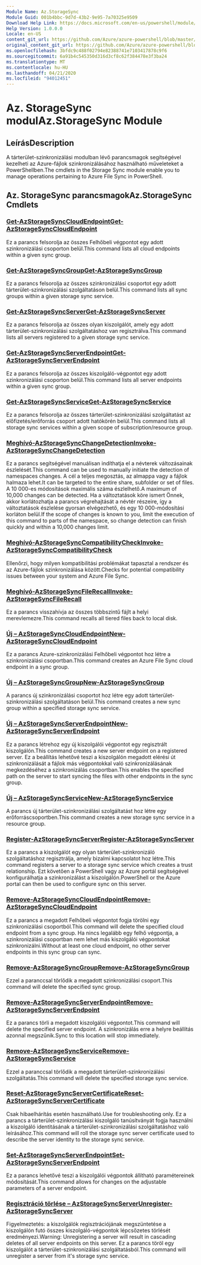 ```yaml
---
Module Name: Az.StorageSync
Module Guid: 001b4bbc-9d7d-43b2-9e95-7a70325e9509
Download Help Link: https://docs.microsoft.com/en-us/powershell/module/az.storagesync
Help Version: 1.0.0.0
Locale: en-US
content_git_url: https://github.com/Azure/azure-powershell/blob/master/src/StorageSync/StorageSync/help/Az.StorageSync.md
original_content_git_url: https://github.com/Azure/azure-powershell/blob/master/src/StorageSync/StorageSync/help/Az.StorageSync.md
ms.openlocfilehash: 3bfdc9c488f02794e82388741e7103417878c9f6
ms.sourcegitcommit: 6a91b4c545350d316d3cf8c62f384478e3f3ba24
ms.translationtype: MT
ms.contentlocale: hu-HU
ms.lasthandoff: 04/21/2020
ms.locfileid: "94012451"
---
```

# <span data-ttu-id="3d034-101">Az. StorageSync modul</span><span class="sxs-lookup"><span data-stu-id="3d034-101">Az.StorageSync Module</span></span>
## <span data-ttu-id="3d034-102">Leírás</span><span class="sxs-lookup"><span data-stu-id="3d034-102">Description</span></span>
<span data-ttu-id="3d034-103">A tárterület-szinkronizálási modulban lévő parancsmagok segítségével kezelheti az Azure-fájlok szinkronizálásához használható műveleteket a PowerShellben.</span><span class="sxs-lookup"><span data-stu-id="3d034-103">The cmdlets in the Storage Sync module enable you to manage operations pertaining to Azure File Sync in PowerShell.</span></span>

## <span data-ttu-id="3d034-104">Az. StorageSync parancsmagok</span><span class="sxs-lookup"><span data-stu-id="3d034-104">Az.StorageSync Cmdlets</span></span>
### [<span data-ttu-id="3d034-105">Get-AzStorageSyncCloudEndpoint</span><span class="sxs-lookup"><span data-stu-id="3d034-105">Get-AzStorageSyncCloudEndpoint</span></span>](Get-AzStorageSyncCloudEndpoint.md)
<span data-ttu-id="3d034-106">Ez a parancs felsorolja az összes Felhőbeli végpontot egy adott szinkronizálási csoporton belül.</span><span class="sxs-lookup"><span data-stu-id="3d034-106">This command lists all cloud endpoints within a given sync group.</span></span>

### [<span data-ttu-id="3d034-107">Get-AzStorageSyncGroup</span><span class="sxs-lookup"><span data-stu-id="3d034-107">Get-AzStorageSyncGroup</span></span>](Get-AzStorageSyncGroup.md)
<span data-ttu-id="3d034-108">Ez a parancs felsorolja az összes szinkronizálási csoportot egy adott tárterület-szinkronizálási szolgáltatáson belül.</span><span class="sxs-lookup"><span data-stu-id="3d034-108">This command lists all sync groups within a given storage sync service.</span></span>

### [<span data-ttu-id="3d034-109">Get-AzStorageSyncServer</span><span class="sxs-lookup"><span data-stu-id="3d034-109">Get-AzStorageSyncServer</span></span>](Get-AzStorageSyncServer.md)
<span data-ttu-id="3d034-110">Ez a parancs felsorolja az összes olyan kiszolgálót, amely egy adott tárterület-szinkronizálási szolgáltatáshoz van regisztrálva.</span><span class="sxs-lookup"><span data-stu-id="3d034-110">This command lists all servers registered to a given storage sync service.</span></span>

### [<span data-ttu-id="3d034-111">Get-AzStorageSyncServerEndpoint</span><span class="sxs-lookup"><span data-stu-id="3d034-111">Get-AzStorageSyncServerEndpoint</span></span>](Get-AzStorageSyncServerEndpoint.md)
<span data-ttu-id="3d034-112">Ez a parancs felsorolja az összes kiszolgáló-végpontot egy adott szinkronizálási csoporton belül.</span><span class="sxs-lookup"><span data-stu-id="3d034-112">This command lists all server endpoints within a given sync group.</span></span>

### [<span data-ttu-id="3d034-113">Get-AzStorageSyncService</span><span class="sxs-lookup"><span data-stu-id="3d034-113">Get-AzStorageSyncService</span></span>](Get-AzStorageSyncService.md)
<span data-ttu-id="3d034-114">Ez a parancs felsorolja az összes tárterület-szinkronizálási szolgáltatást az előfizetés/erőforrás csoport adott hatókörén belül.</span><span class="sxs-lookup"><span data-stu-id="3d034-114">This command lists all storage sync services within a given scope of subscription/resource group.</span></span>

### [<span data-ttu-id="3d034-115">Meghívó-AzStorageSyncChangeDetection</span><span class="sxs-lookup"><span data-stu-id="3d034-115">Invoke-AzStorageSyncChangeDetection</span></span>](Invoke-AzStorageSyncChangeDetection.md)
<span data-ttu-id="3d034-116">Ez a parancs segítségével manuálisan indíthatja el a névterek változásainak észlelését.</span><span class="sxs-lookup"><span data-stu-id="3d034-116">This command can be used to manually initiate the detection of namespaces changes.</span></span> <span data-ttu-id="3d034-117">A cél a teljes megosztás, az almappa vagy a fájlok halmaza lehet.</span><span class="sxs-lookup"><span data-stu-id="3d034-117">It can be targeted to the entire share, subfolder or set of files.</span></span> <span data-ttu-id="3d034-118">A 10 000-es módosítások maximális száma észlelhető.</span><span class="sxs-lookup"><span data-stu-id="3d034-118">A maximum of 10,000 changes can be detected.</span></span> <span data-ttu-id="3d034-119">Ha a változtatások köre ismert Önnek, akkor korlátozhatja a parancs végrehajtását a névtér részeire, így a változtatások észlelése gyorsan elvégezhető, és egy 10 000-módosítási korláton belül.</span><span class="sxs-lookup"><span data-stu-id="3d034-119">If the scope of changes is known to you, limit the execution of this command to parts of the namespace, so change detection can finish quickly and within a 10,000 changes limit.</span></span>

### [<span data-ttu-id="3d034-120">Meghívó-AzStorageSyncCompatibilityCheck</span><span class="sxs-lookup"><span data-stu-id="3d034-120">Invoke-AzStorageSyncCompatibilityCheck</span></span>](Invoke-AzStorageSyncCompatibilityCheck.md)
<span data-ttu-id="3d034-121">Ellenőrzi, hogy milyen kompatibilitási problémákat tapasztal a rendszer és az Azure-fájlok szinkronizálása között.</span><span class="sxs-lookup"><span data-stu-id="3d034-121">Checks for potential compatibility issues between your system and Azure File Sync.</span></span>

### [<span data-ttu-id="3d034-122">Meghívó-AzStorageSyncFileRecall</span><span class="sxs-lookup"><span data-stu-id="3d034-122">Invoke-AzStorageSyncFileRecall</span></span>](Invoke-AzStorageSyncFileRecall.md)
<span data-ttu-id="3d034-123">Ez a parancs visszahívja az összes többszintű fájlt a helyi merevlemezre.</span><span class="sxs-lookup"><span data-stu-id="3d034-123">This command recalls all tiered files back to local disk.</span></span>

### [<span data-ttu-id="3d034-124">Új – AzStorageSyncCloudEndpoint</span><span class="sxs-lookup"><span data-stu-id="3d034-124">New-AzStorageSyncCloudEndpoint</span></span>](New-AzStorageSyncCloudEndpoint.md)
<span data-ttu-id="3d034-125">Ez a parancs Azure-szinkronizálási Felhőbeli végpontot hoz létre a szinkronizálási csoportban.</span><span class="sxs-lookup"><span data-stu-id="3d034-125">This command creates an Azure File Sync cloud endpoint in a sync group.</span></span>

### [<span data-ttu-id="3d034-126">Új – AzStorageSyncGroup</span><span class="sxs-lookup"><span data-stu-id="3d034-126">New-AzStorageSyncGroup</span></span>](New-AzStorageSyncGroup.md)
<span data-ttu-id="3d034-127">A parancs új szinkronizálási csoportot hoz létre egy adott tárterület-szinkronizálási szolgáltatáson belül.</span><span class="sxs-lookup"><span data-stu-id="3d034-127">This command creates a new sync group within a specified storage sync service.</span></span>

### [<span data-ttu-id="3d034-128">Új – AzStorageSyncServerEndpoint</span><span class="sxs-lookup"><span data-stu-id="3d034-128">New-AzStorageSyncServerEndpoint</span></span>](New-AzStorageSyncServerEndpoint.md)
<span data-ttu-id="3d034-129">Ez a parancs létrehoz egy új kiszolgálói végpontot egy regisztrált kiszolgálón.</span><span class="sxs-lookup"><span data-stu-id="3d034-129">This command creates a new server endpoint on a registered server.</span></span> <span data-ttu-id="3d034-130">Ez a beállítás lehetővé teszi a kiszolgálón megadott elérési út szinkronizálását a fájlok más végpontokkal való szinkronizálásának megkezdéséhez a szinkronizálás csoportban.</span><span class="sxs-lookup"><span data-stu-id="3d034-130">This enables the specified path on the server to start syncing the files with other endpoints in the sync group.</span></span>

### [<span data-ttu-id="3d034-131">Új – AzStorageSyncService</span><span class="sxs-lookup"><span data-stu-id="3d034-131">New-AzStorageSyncService</span></span>](New-AzStorageSyncService.md)
<span data-ttu-id="3d034-132">A parancs új tárterület-szinkronizálási szolgáltatást hoz létre egy erőforráscsoportben.</span><span class="sxs-lookup"><span data-stu-id="3d034-132">This command creates a new storage sync service in a resource group.</span></span>

### [<span data-ttu-id="3d034-133">Register-AzStorageSyncServer</span><span class="sxs-lookup"><span data-stu-id="3d034-133">Register-AzStorageSyncServer</span></span>](Register-AzStorageSyncServer.md)
<span data-ttu-id="3d034-134">Ez a parancs a kiszolgálót egy olyan tárterület-szinkronizáló szolgáltatáshoz regisztrálja, amely bizalmi kapcsolatot hoz létre.</span><span class="sxs-lookup"><span data-stu-id="3d034-134">This command registers a server to a storage sync service which creates a trust relationship.</span></span> <span data-ttu-id="3d034-135">Ezt követően a PowerShell vagy az Azure portál segítségével konfigurálhatja a szinkronizálást a kiszolgálón.</span><span class="sxs-lookup"><span data-stu-id="3d034-135">PowerShell or the Azure portal can then be used to configure sync on this server.</span></span>

### [<span data-ttu-id="3d034-136">Remove-AzStorageSyncCloudEndpoint</span><span class="sxs-lookup"><span data-stu-id="3d034-136">Remove-AzStorageSyncCloudEndpoint</span></span>](Remove-AzStorageSyncCloudEndpoint.md)
<span data-ttu-id="3d034-137">Ez a parancs a megadott Felhőbeli végpontot fogja törölni egy szinkronizálási csoportból.</span><span class="sxs-lookup"><span data-stu-id="3d034-137">This command will delete the specified cloud endpoint from a sync group.</span></span> <span data-ttu-id="3d034-138">Ha nincs legalább egy felhő végpontja, a szinkronizálási csoportban nem lehet más kiszolgálói végpontokat szinkronizálni.</span><span class="sxs-lookup"><span data-stu-id="3d034-138">Without at least one cloud endpoint, no other server endpoints in this sync group can sync.</span></span>

### [<span data-ttu-id="3d034-139">Remove-AzStorageSyncGroup</span><span class="sxs-lookup"><span data-stu-id="3d034-139">Remove-AzStorageSyncGroup</span></span>](Remove-AzStorageSyncGroup.md)
<span data-ttu-id="3d034-140">Ezzel a paranccsal törlődik a megadott szinkronizálási csoport.</span><span class="sxs-lookup"><span data-stu-id="3d034-140">This command will delete the specified sync group.</span></span>

### [<span data-ttu-id="3d034-141">Remove-AzStorageSyncServerEndpoint</span><span class="sxs-lookup"><span data-stu-id="3d034-141">Remove-AzStorageSyncServerEndpoint</span></span>](Remove-AzStorageSyncServerEndpoint.md)
<span data-ttu-id="3d034-142">Ez a parancs törli a megadott kiszolgálói végpontot.</span><span class="sxs-lookup"><span data-stu-id="3d034-142">This command will delete the specified server endpoint.</span></span> <span data-ttu-id="3d034-143">A szinkronizálás erre a helyre beállítás azonnal megszűnik.</span><span class="sxs-lookup"><span data-stu-id="3d034-143">Sync to this location will stop immediately.</span></span>

### [<span data-ttu-id="3d034-144">Remove-AzStorageSyncService</span><span class="sxs-lookup"><span data-stu-id="3d034-144">Remove-AzStorageSyncService</span></span>](Remove-AzStorageSyncService.md)
<span data-ttu-id="3d034-145">Ezzel a paranccsal törlődik a megadott tárterület-szinkronizálási szolgáltatás.</span><span class="sxs-lookup"><span data-stu-id="3d034-145">This command will delete the specified storage sync service.</span></span>

### [<span data-ttu-id="3d034-146">Reset-AzStorageSyncServerCertificate</span><span class="sxs-lookup"><span data-stu-id="3d034-146">Reset-AzStorageSyncServerCertificate</span></span>](Reset-AzStorageSyncServerCertificate.md)
<span data-ttu-id="3d034-147">Csak hibaelhárítás esetén használható.</span><span class="sxs-lookup"><span data-stu-id="3d034-147">Use for troubleshooting only.</span></span> <span data-ttu-id="3d034-148">Ez a parancs a tárterület-szinkronizálási kiszolgáló tanúsítványát fogja használni a kiszolgáló identitásának a tárterület-szinkronizálási szolgáltatáshoz való leírásához.</span><span class="sxs-lookup"><span data-stu-id="3d034-148">This command will roll the storage sync server certificate used to describe the server identity to the storage sync service.</span></span>

### [<span data-ttu-id="3d034-149">Set-AzStorageSyncServerEndpoint</span><span class="sxs-lookup"><span data-stu-id="3d034-149">Set-AzStorageSyncServerEndpoint</span></span>](Set-AzStorageSyncServerEndpoint.md)
<span data-ttu-id="3d034-150">Ez a parancs lehetővé teszi a kiszolgálói végpontok állítható paramétereinek módosítását.</span><span class="sxs-lookup"><span data-stu-id="3d034-150">This command allows for changes on the adjustable parameters of a server endpoint.</span></span>

### [<span data-ttu-id="3d034-151">Regisztráció törlése – AzStorageSyncServer</span><span class="sxs-lookup"><span data-stu-id="3d034-151">Unregister-AzStorageSyncServer</span></span>](Unregister-AzStorageSyncServer.md)
<span data-ttu-id="3d034-152">Figyelmeztetés: a kiszolgálók regisztrációjának megszüntetése a kiszolgálón futó összes kiszolgáló-végpontok lépcsőzetes törlését eredményezi.</span><span class="sxs-lookup"><span data-stu-id="3d034-152">Warning: Unregistering a server will result in cascading deletes of all server endpoints on this server.</span></span> <span data-ttu-id="3d034-153">Ez a parancs töröl egy kiszolgálót a tárterület-szinkronizálási szolgáltatásból.</span><span class="sxs-lookup"><span data-stu-id="3d034-153">This command will unregister a server from it's storage sync service.</span></span>


